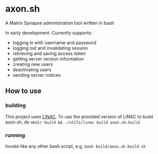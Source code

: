 # axon.sh

A Matrix Synapse administration tool written in bash

In early development. Currently supports:
 - logging in with username and password
 - logging out and invalidating session
 - retrieving and saving access token
 - getting server version information
 - creating new users
 - deactivating users
 - sending server notices

 ## How to use
 
### building

 This project uses [LINAC](https://git.thisisjoes.site/joe/linac). To use the provided version of LINAC to build
 axon.sh, do `mkdir build && ./utils/linac build axon.sh.build`.

### running

 Invoke like any other bash script, e.g. `bash build/axon.sh.build.sh`
